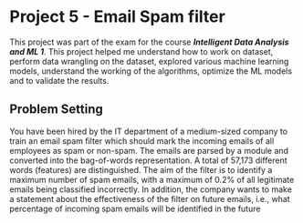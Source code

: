 # Project 5 - Email Spam filter
This project was part of the exam for the course <b><i>Intelligent Data Analysis and ML 1</i></b>. This project helped me understand how to work on dataset, perform data wrangling on the dataset, explored various machine learning models, understand the working of the algorithms, optimize the ML models and to validate the results. 

## Problem Setting
You have been hired by the IT department of a medium-sized company to train an email spam filter which should mark the incoming emails of all employees as spam or non-spam. The emails are parsed by a module and converted into the bag-of-words representation. A total of 57,173 different words (features) are distinguished. The aim of the filter is to identify a maximum number of spam emails, with a maximum of 0.2% of all legitimate emails being classified incorrectly. In addition, the company wants to make a statement about the effectiveness of the filter on future emails, i.e., what percentage of incoming spam emails will be identified in the future
